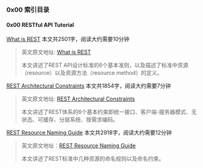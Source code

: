 ### 0x00 索引目录

#### 0x00 RESTful API Tutorial

[What is REST](https://www.shaoqunliu.cn/1305.html) 本文共2501字，阅读大约需要10分钟

> 英文原文地址: [What is REST](https://restfulapi.net/)
>
> 本文讲述了REST API设计标准的6个基本准则，以及描述了标准中资源（resource）以及资源方法（resource method）的定义。

[REST Architectural Constraints](https://www.shaoqunliu.cn/1308.html) 本文共1854字，阅读大约需要7分钟

> 英文原文地址: [REST Architectural Constraints](https://restfulapi.net/rest-architectural-constraints/)
>
> 本文讲述了REST体系的6个基本约束即统一接口、客户端-服务器模式、无状态、可缓存、分层系统、按需求编码。

[REST Resource Naming Guide](https://www.shaoqunliu.cn/1311.html) 本文共2918字，阅读大约需要12分钟

> 英文原文地址：[REST Resource Naming Guide](https://restfulapi.net/resource-naming/)
>
> 本文讲述了REST标准中几种资源的命名规则以及命名约束。

